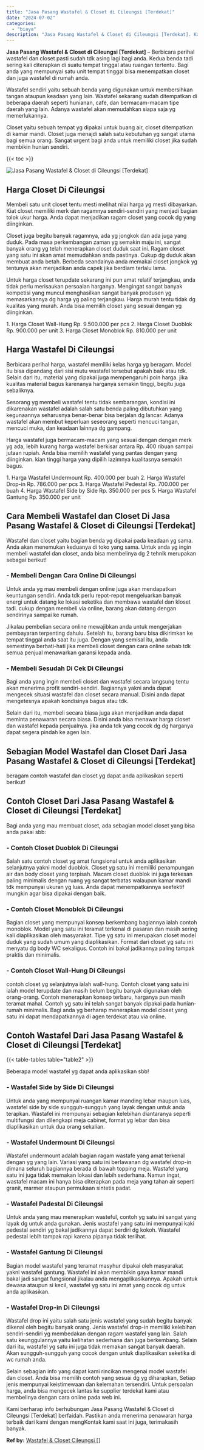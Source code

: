 ```yaml
---
title: "Jasa Pasang Wastafel & Closet di Cileungsi [Terdekat]"
date: "2024-07-02"
categories: 
  - "biaya"
description: "Jasa Pasang Wastafel & Closet di Cileungsi [Terdekat]. Kami berharap info berhubungan Jasa Pasang Wastafel & Closet di Cileungsi [Terdekat] berfaidah. Past..."
---
```


**Jasa Pasang Wastafel & Closet di Cileungsi \[Terdekat\]** – Berbicara perihal wastafel dan closet pasti sudah tdk asing lagi bagi anda. Kedua benda tadi sering kali diterapkan di suatu tempat tinggal atau ruangan tertentu. Bagi anda yang mempunyai satu unit tempat tinggal bisa menempatkan closet dan juga wastafel di rumah anda.

Wastafel sendiri yaitu sebuah benda yang digunakan untuk membersihkan tangan ataupun keadaan yang lain. Wastafel sekarang sudah ditempatkan di beberapa daerah seperti hunianan, cafe, dan bermacam-macam tipe daerah yang lain. Adanya wastafel akan memudahkan siapa saja yg memerlukannya.

Closet yaitu sebuah tempat yg dipakai untuk buang air, closet ditempatkan di kamar mandi. Closet juga menajdi salah satu kebutuhan yg sangat utama bagi semua orang. Sangat urgent bagi anda untuk memiliki closet jika sudah membikin hunian sendiri.

{{< toc >}}

![Jasa Pasang Wastafel & Closet di Cileungsi [Terdekat]](/images/wastafel-closet-murah03.png)

## Harga Closet Di Cileungsi

Membeli satu unit closet tentu mesti melihat nilai harga yg mesti dibayarkan. Kiat closet memiliki merk dan ragamnya sendiri-sendiri yang menjadi bagian tolok ukur harga. Anda dapat menjadikan ragam closet yang cocok dg yang diinginkan.

Closet juga begitu banyak ragamnya, ada yg jongkok dan ada juga yang duduk. Pada masa perkembangan zaman yg semakin maju ini, sangat banyak orang yg telah menerapkan closet duduk saat ini. Ragam closet yang satu ini akan amat memudahkan anda pastinya. Cukup dg duduk akan membuat anda betah. Berbeda seandainya anda memakai closet jongkok yg tentunya akan menjadikan anda capek jika berdiam terlalu lama.

Untuk harga closet terupdate sekarang ini pun amat relatif terjangkau, anda tidak perlu merisaukan persoalan harganya. Mengingat sangat banyak kompetisi yang muncul menghasilkan sangat banyak produsen yg memasarkannya dg harga yg paling terjangkau. Harga murah tentu tidak dg kualitas yang murah. Anda bisa memilih closet yang sesuai dengan yg diinginkan.

1\. Harga Closet Wall-Hung Rp. 9.500.000 per pcs 2. Harga Closet Duoblok Rp. 900.000 per unit 3. Harga Closet Monoblok Rp. 810.000 per unit

## Harga Wastafel Di Cileungsi

Berbicara perihal harga, wastafel memiliki kelas harga yg beragam. Model itu bisa dipandang dari sisi mutu wastafel tersebut apakah baik atau tdk. Selain dari itu, material yang dipakai juga mempengaruhi poin harga. jika kualitas material bagus karenanya harganya semakin tinggi, begitu juga sebaliknya.

Sesorang yg membeli wastafel tentu tidak sembarangan, kondisi ini dikarenakan wastafel adalah salah satu benda paling dibutuhkan yang kegunaannya seharusnya benar-benar bisa berjalan dg lancar. Adanya wastafel akan membut keperluan seseorang seperti mencuci tangan, mencuci muka, dan keadaan lainnya dg gampang.

Harga wastafel juga bermacam-macam yang sesuai dengan dengan merk yg ada, lebih kurang harga wastafel berkisar antara Rp. 400 ribuan sampai jutaan rupiah. Anda bisa memilih wastafel yang pantas dengan yang diinginkan. kian tinggi harga yang dipilih lazimnya kualitasnya semakin bagus.

1\. Harga Wastafel Undermount Rp. 400.000 per buah 2. Harga Wastafel Drop-in Rp. 786.000 per pcs 3. Harga Wastafel Pedestal Rp. 700.000 per buah 4. Harga Wastafel Side by Side Rp. 350.000 per pcs 5. Harga Wastafel Gantung Rp. 350.000 per unit

## Cara Membeli Wastafel dan Closet Di Jasa Pasang Wastafel & Closet di Cileungsi \[Terdekat\]

Wastafel dan closet yaitu bagian benda yg dipakai pada keadaan yg sama. Anda akan menemukan keduanya di toko yang sama. Untuk anda yg ingin membeli wastafel dan closet, anda bisa membelinya dg 2 tehnik merupakan sebagai berikut!

### \- Membeli Dengan Cara Online Di Cileungsi

Untuk anda yg mau membeli dengan online juga akan mendapatkan keuntungan sendiri. Anda tdk perlu repot-repot mengeluarkan banyak energi untuk datang ke lokasi seketika dan membawa wastafel dan kloset tadi. cukup dengan membeli via online, barang akan datang dengan sendirinya sampai ke rumah.

Jikalau pembelian secara online mewajibkan anda untuk mengerjakan pembayaran terpenting dahulu. Setelah itu, barang baru bisa dikirimkan ke tempat tinggal anda saat itu juga. Dengan yang semisal itu, anda semestinya berhati-hati jika membeli closet dengan cara online sebab tdk semua penjual menawarkan garansi kepada anda.

### \- Membeli Sesudah Di Cek Di Cileungsi

Bagi anda yang ingin membeli closet dan wastafel secara langsung tentu akan menerima profit sendiri-sendiri. Bagiannya yakni anda dapat mengecek situasi wastafel dan closet secara manual. Disini anda dapat mengetesnya apakah kondisinya bagus atau tdk.

Selain dari itu, membeli secara biasa juga akan menjadikan anda dapat meminta penawaran secara biasa. Disini anda bisa menawar harga closet dan wastafel kepada penjualnya. jika anda tdk yang cocok dg dg harganya dapat segera pindah ke agen lain.

## Sebagian Model Wastafel dan Closet Dari Jasa Pasang Wastafel & Closet di Cileungsi \[Terdekat\]

beragam contoh wastafel dan closet yg dapat anda aplikasikan seperti berikut!

## Contoh Closet Dari Jasa Pasang Wastafel & Closet di Cileungsi \[Terdekat\]

Bagi anda yang mau membuat closet, ada sebagian model closet yang bisa anda pakai sbb:

### \- Contoh Closet Duoblok Di Cileungsi

Salah satu contoh closet yg amat fungsional untuk anda aplikasikan selanjutnya yakni model duoblok. Closet yg satu ini memiliki penampungan air dan body closet yang terpisah. Macam closet duoblok ini juga terkesan paling minimalis dengan ruang yg sangat terbatas walaupun kamar mandi tdk mempunyai ukuran yg luas. Anda dapat menempatkannya seefektif mungkin agar bisa dipakai dengan baik.

### \- Contoh Closet Monoblok Di Cileungsi

Bagian closet yang mempunyai konsep berkembang bagiannya ialah contoh monoblok. Model yang satu ini teramat terkenal di pasaran dan masih sering kali diaplikasikan oleh masyarakat. Tipe yg satu ini merupakan closet model duduk yang sudah umum yang diaplikasikan. Format dari closet yg satu ini menyatu dg body WC sekaligus. Contoh ini bakal jadikannya paling tampak praktis dan minimalis.

### \- Contoh Closet Wall-Hung Di Cileungsi

contoh closet yg selanjutnya ialah wall-hung. Contoh closet yang satu ini ialah model terupdate dan masih belum begitu banyak digunakan oleh orang-orang. Contoh menerapkan konsep terbaru, harganya pun masih teramat mahal. Contoh yg satu ini telah sangat banyak dipakai pada hunian-rumah minimalis. Bagi anda yg berharap menerapkan model closet yang satu ini dapat mendapatkannya di agen terdekat atau via online.

## Contoh Wastafel Dari Jasa Pasang Wastafel & Closet di Cileungsi \[Terdekat\]

{{< table-tables table="table2" >}}

Beberapa model wastafel yg dapat anda aplikasikan sbb!

### \- Wastafel Side by Side Di Cileungsi

Untuk anda yang mempunyai ruangan kamar manding lebar maupun luas, wastafel side by side sungguh-sungguh yang layak dengan untuk anda terapkan. Wastafel ini mempunyai sebagian kelebihan diantaranya seperti multifungsi dan dilengkapi meja cabinet, format yg lebar dan bisa diaplikasikan untuk dua orang sekalian.

### \- Wastafel Undermount Di Cileungsi

Wastafel undermount adalah bagian ragam wastafe yang amat terkenal dengan yg yang lain. Variasi yang satu ini berlawanan dg wastafel drop-in dimana seluruh bagiannya berada di bawah topping meja. Wastafel yang satu ini juga tidak memakan lokasi dan lebih sederhana. Namun ingat, wastafel macam ini hanya bisa diterapkan pada meja yang tahan air seperti granit, marmer ataupun permukaan sintetis padat.

### \- Wastafel Padestal Di Cileungsi

Untuk anda yang mau menerapkan wasteful, contoh yg satu ini sangat yang layak dg untuk anda gunakan. Jenis wastafel yang satu ini mempunyai kaki pedestal sendiri yg bakal jadikannya dapat berdiri dg kokoh. Wastafel pedestal lebih tampak rapi karena pipanya tidak terlihat.

### \- Wastafel Gantung Di Cileungsi

Bagian model wastafel yang teramat masyhur dipakai oleh masyarakat yakni wastafel gantung. Wastafel ini akan membikin gaya kamar mandi bakal jadi sangat fungsional jikalau anda mengaplikasikannya. Apakah untuk dewasa ataupun si kecil, wastafel yg satu ini amat yang cocok dg untuk anda aplikasikan.

### \- Wastafel Drop-in Di Cileungsi

Wastafel drop ini yaitu salah satu jenis wastafel yang sudah begitu banyak dikenal oleh begitu banyak orang. Jenis wastafel drop-in memiliki kelebihan sendiri-sendiri yg membedakan dengan ragam wastafel yang lain. Salah satu keunggulannya yaitu kelihatan sederhana dan juga berkembang. Selain dari itu, wastafel yg satu ini juga tidak memakan sangat banyak daerah. Akan sungguh-sungguh yang cocok dengan untuk diaplikasikan seketika di wc rumah anda.

Selain sebagian info yang dapat kami rincikan mengenai model wastafel dan closet. Anda bisa memilih contoh yang sesuai dg yg diharapkan, Setiap jenis mempunyai keistimewaan dan kelemahan tersendiri. Untuk persoalan harga, anda bisa mengecek lantas ke supplier terdekat kami atau membelinya dengan cara online pada web ini.

Kami berharap info berhubungan Jasa Pasang Wastafel & Closet di Cileungsi \[Terdekat\] berfaidah. Pastikan anda menerima penawaran harga terbaik dari kami dengan mengKontak kami saat ini juga, terimakasih banyak.

**Ref by:** [Wastafel & Closet Cileungsi []](https://id.wikipedia.org/wiki/Wastafel)
